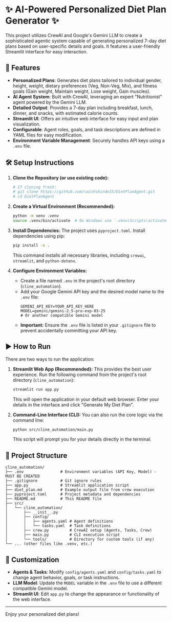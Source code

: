 # ✨ AI-Powered Personalized Diet Plan Generator ✨

This project utilizes CrewAI and Google's Gemini LLM to create a sophisticated agentic system capable of generating personalized 7-day diet plans based on user-specific details and goals. It features a user-friendly Streamlit interface for easy interaction.

## 🚀 Features

-   **Personalized Plans**: Generates diet plans tailored to individual gender, height, weight, dietary preferences (Veg, Non-Veg, Mix), and fitness goals (Gain weight, Maintain weight, Lose weight, Gain muscles).
-   **AI Agent System**: Built with CrewAI, leveraging an expert "Nutritionist" agent powered by the Gemini LLM.
-   **Detailed Output**: Provides a 7-day plan including breakfast, lunch, dinner, and snacks, with estimated calorie counts.
-   **Streamlit UI**: Offers an intuitive web interface for easy input and plan visualization.
-   **Configurable**: Agent roles, goals, and task descriptions are defined in YAML files for easy modification.
-   **Environment Variable Management**: Securely handles API keys using a `.env` file.

## 🛠️ Setup Instructions

1.  **Clone the Repository (or use existing code):**
    ```bash
    # If cloning fresh:
    # git clone https://github.com/saishshinde15/DietPlanAgent.git
    # cd DietPlanAgent
    ```

2.  **Create a Virtual Environment (Recommended):**
    ```bash
    python -m venv .venv
    source .venv/bin/activate  # On Windows use `.venv\Scripts\activate`
    ```

3.  **Install Dependencies:**
    The project uses `pyproject.toml`. Install dependencies using pip:
    ```bash
    pip install -e .
    ```
    This command installs all necessary libraries, including `crewai`, `streamlit`, and `python-dotenv`.

4.  **Configure Environment Variables:**
    -   Create a file named `.env` in the project's root directory (`cline_automation`).
    -   Add your Google Gemini API key and the desired model name to the `.env` file:
        ```dotenv
        GEMINI_API_KEY=YOUR_API_KEY_HERE
        MODEL=gemini/gemini-2.5-pro-exp-03-25 
        # Or another compatible Gemini model
        ```
    -   **Important:** Ensure the `.env` file is listed in your `.gitignore` file to prevent accidentally committing your API key.

## ▶️ How to Run

There are two ways to run the application:

1.  **Streamlit Web App (Recommended):**
    This provides the best user experience. Run the following command from the project's root directory (`cline_automation`):
    ```bash
    streamlit run app.py
    ```
    This will open the application in your default web browser. Enter your details in the interface and click "Generate My Diet Plan".

2.  **Command-Line Interface (CLI):**
    You can also run the core logic via the command line:
    ```bash
    python src/cline_automation/main.py
    ```
    This script will prompt you for your details directly in the terminal.

## 📁 Project Structure

```
cline_automation/
├── .env                # Environment variables (API Key, Model) - MUST BE CREATED
├── .gitignore          # Git ignore rules
├── app.py              # Streamlit application script
├── diet_plan.md        # Example output file from crew execution
├── pyproject.toml      # Project metadata and dependencies
├── README.md           # This README file
├── src/
│   └── cline_automation/
│       ├── __init__.py
│       ├── config/
│       │   ├── agents.yaml # Agent definitions
│       │   └── tasks.yaml  # Task definitions
│       ├── crew.py         # CrewAI setup (Agents, Tasks, Crew)
│       ├── main.py         # CLI execution script
│       └── tools/          # Directory for custom tools (if any)
└── ... (other files like .venv, etc.)
```

## 🔧 Customization

-   **Agents & Tasks**: Modify `config/agents.yaml` and `config/tasks.yaml` to change agent behavior, goals, or task instructions.
-   **LLM Model**: Update the `MODEL` variable in the `.env` file to use a different compatible Gemini model.
-   **Streamlit UI**: Edit `app.py` to change the appearance or functionality of the web interface.

---

Enjoy your personalized diet plans!
